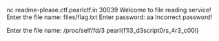 nc readme-please.ctf.pearlctf.in 30039
Welcome to file reading service!
Enter the file name: files/flag.txt
Enter password: aa
Incorrect password!

Enter the file name: /proc/self/fd/3
pearl{f1l3_d3script0rs_4r3_c00l}
